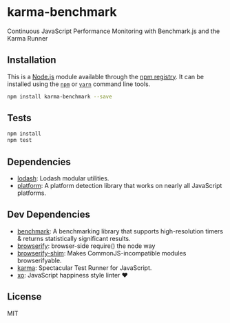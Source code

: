 # karma-benchmark

Continuous JavaScript Performance Monitoring with Benchmark.js and the Karma Runner

## Installation

This is a [Node.js](https://nodejs.org/) module available through the 
[npm registry](https://www.npmjs.com/). It can be installed using the 
[`npm`](https://docs.npmjs.com/getting-started/installing-npm-packages-locally)
or 
[`yarn`](https://yarnpkg.com/en/)
command line tools.

```sh
npm install karma-benchmark --save
```

## Tests

```sh
npm install
npm test
```

## Dependencies

- [lodash](http://ghub.io/lodash): Lodash modular utilities.
- [platform](http://ghub.io/platform): A platform detection library that works on nearly all JavaScript platforms.

## Dev Dependencies

- [benchmark](http://ghub.io/benchmark): A benchmarking library that supports high-resolution timers &amp; returns statistically significant results.
- [browserify](http://ghub.io/browserify): browser-side require() the node way
- [browserify-shim](http://ghub.io/browserify-shim): Makes CommonJS-incompatible modules browserifyable.
- [karma](http://ghub.io/karma): Spectacular Test Runner for JavaScript.
- [xo](http://ghub.io/xo): JavaScript happiness style linter ❤️

## License

MIT